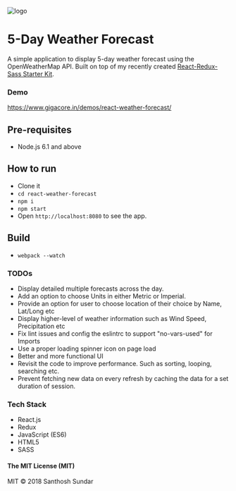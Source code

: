 ![logo](https://image.ibb.co/g69ZDx/682111_cloud_512x512.png)

# 5-Day Weather Forecast
A simple application to display 5-day weather forecast using the OpenWeatherMap API. Built on top of my recently created [React-Redux-Sass Starter Kit](https://github.com/Gigacore/React-Redux-Sass-Starter).

### Demo 
https://www.gigacore.in/demos/react-weather-forecast/

## Pre-requisites 
* Node.js 6.1 and above

## How to run
* Clone it
* ```cd react-weather-forecast```
* ```npm i```
* ```npm start```
* Open ```http://localhost:8080``` to see the app.

## Build
* ```webpack --watch``` 

### TODOs
* Display detailed multiple forecasts across the day.
* Add an option to choose Units in either Metric or Imperial.
* Provide an option for user to choose location of their choice by Name, Lat/Long etc
* Display higher-level of weather information such as Wind Speed, Precipitation etc
* Fix lint issues and config the eslintrc to support "no-vars-used" for Imports
* Use a proper loading spinner icon on page load
* Better and more functional UI
* Revisit the code to improve performance. Such as sorting, looping, searching etc.
* Prevent fetching new data on every refresh by caching the data for a set duration of session.

### Tech Stack

* React.js
* Redux
* JavaScript (ES6)
* HTML5
* SASS


#### The MIT License (MIT)
MIT © 2018 Santhosh Sundar